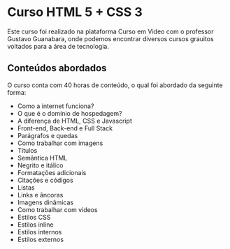 # Curso HTML 5 + CSS 3
Este curso foi realizado na plataforma Curso em Video com o professor Gustavo Guanabara, onde podemos encontrar diversos cursos grauitos voltados para a área de tecnologia.

## Conteúdos abordados
O curso conta com 40 horas de conteúdo, o qual foi abordado da seguinte forma: 
- Como a internet funciona?
- O que é o domínio de hospedagem?
- A diferença de HTML, CSS e Javascript
- Front-end, Back-end e Full Stack
- Parágrafos e quedas
- Como trabalhar com imagens
- Títulos
- Semântica HTML
- Negrito e itálico
- Formatações adicionais
- Citações e códigos
- Listas
- Links e âncoras
- Imagens dinâmicas
- Como trabalhar com vídeos
- Estilos CSS
- Estilos inline
- Estilos internos
- Estilos externos

